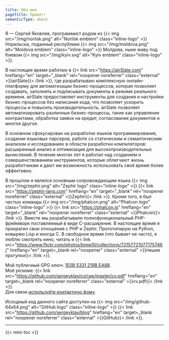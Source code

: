 ```yaml
---
title: Обо мне
pageTitle: Привет!
semanticType: about
---
```


Я — Сергей Яковлев, программист родом из {{< img src="/img/norilsk.png" alt="Norilsk emblem" class="inline-logo" >}} Норильска, поданный республики {{< img src="/img/moldova.png" alt="Moldova emblem" class="inline-logo" >}} Молдова, ныне живу под Киевом {{< img src="/img/kyiv.svg" alt="Kyiv emblem" class="inline-logo" >}}.

В настоящее время работаю в {{< link src="https://airSlate.com" hreflang="en" target="_blank" rel="noopener noreferrer" class="external" >}}airSlate{{< /link >}}, где разрабатываю комплексную онлайн-платформу для автоматизации бизнес-процессов, которая позволяет создавать, заполнять и подписывать документы в режиме реального времени. airSlate предоставляет инструменты для создания и настройки бизнес-процессов без написания кода, что позволяет ускорить процессы и повысить производительность. airSlate позволяет автоматизировать различные бизнес-процессы, такие как управление контрактами, обработка заявок на кредит, согласование документов и многое другое.

В основном сфокусирован на разработке языков программирования, создании языковых парсеров, работе со статическим и семантическим анализом и исследованиях в области разработки компиляторов: расширенный анализ и оптимизация для высокопроизводительных вычислений. В течение многих лет я работал над созданием и совершенствованием инструментов, которые облегчают жизнь разработчикам и дают им возможность использовать своё время более эффективно.

В прошлом я являлся основным сопровождающим языка {{< img src="/img/zephir.png" alt="Zephir logo" class="inline-logo" >}} {{< link src="https://zephir-lang.com" hreflang="en" target="_blank" rel="noopener noreferrer" class="external" >}}Zephir{{< /link >}}. Кроме того, я был частью команды {{< img src="/img/phalcon.png" alt="Phalcon logo" class="inline-logo" >}} {{< link src="https://phalcon.io" hreflang="en" target="_blank" rel="noopener noreferrer" class="external" >}}Phalcon{{< /link >}}. Вместе мы разрабатывали полнофункциональный PHP-фреймворк поставляемый в виде C-расширения. В настоящее время я прекратил свои отношения с PHP и Zephir. Прототипирую на Python, ковыряю Lisp и иногда C. В свободное время (что бывает не часто), я люблю смотреть кино, читать и {{< link src="https://www.flickr.com/photos/brew0l/collections/72157721077175746/" hreflang="en" target=_blank rel="noopener" class="external" >}}пешие прогулки{{< /link >}}.

Мой публичный GPG ключ: [1E0B 5331 219B EA88](/serghei.asc).  
Моё резюме: {{< link src="https://github.com/sergeyklay/cv/raw/master/cv.pdf" hreflang="en" target=_blank rel="noopener noreferrer" class="external" >}}cv.pdf{{< /link >}}.  
Для связи [используйте контактную фому](/contact.html).  

Исходный код данного сайта доступен на {{< img src="/img/github-64x64.png" alt="GitHub logo" class="inline-logo" >}} {{< link src="https://github.com/sergeyklay/blog" hreflang="en" target=_blank rel="noopener noreferrer" class="external" >}}GitHub{{< /link >}}.

---

{{< mini-toc >}}
